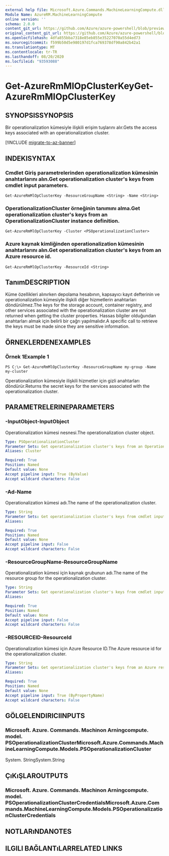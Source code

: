 ```yaml
---
external help file: Microsoft.Azure.Commands.MachineLearningCompute.dll-Help.xml
Module Name: AzureRM.MachineLearningCompute
online version: ''
schema: 2.0.0
content_git_url: https://github.com/Azure/azure-powershell/blob/preview/src/ResourceManager/MachineLearningCompute/Commands.MachineLearningCompute/help/Get-AzureRmMlOpClusterKey.md
original_content_git_url: https://github.com/Azure/azure-powershell/blob/preview/src/ResourceManager/MachineLearningCompute/Commands.MachineLearningCompute/help/Get-AzureRmMlOpClusterKey.md
ms.openlocfilehash: 4dfa855bba7318e85eb855e35227070a55d4ed73
ms.sourcegitcommit: f599b50d5e980197d1fca769378df90a842b42a1
ms.translationtype: MT
ms.contentlocale: tr-TR
ms.lasthandoff: 08/20/2020
ms.locfileid: "93593088"
---
```

# <span data-ttu-id="95949-101">Get-AzureRmMlOpClusterKey</span><span class="sxs-lookup"><span data-stu-id="95949-101">Get-AzureRmMlOpClusterKey</span></span>

## <span data-ttu-id="95949-102">SYNOPSIS</span><span class="sxs-lookup"><span data-stu-id="95949-102">SYNOPSIS</span></span>
<span data-ttu-id="95949-103">Bir operationalization kümesiyle ilişkili erişim tuşlarını alır.</span><span class="sxs-lookup"><span data-stu-id="95949-103">Gets the access keys associated with an operationalization cluster.</span></span>

[!INCLUDE [migrate-to-az-banner](../../includes/migrate-to-az-banner.md)]

## <span data-ttu-id="95949-104">INDEKI</span><span class="sxs-lookup"><span data-stu-id="95949-104">SYNTAX</span></span>

### <span data-ttu-id="95949-105">Cmdlet Giriş parametrelerinden operationalization kümesinin anahtarlarını alın.</span><span class="sxs-lookup"><span data-stu-id="95949-105">Get operationalization cluster's keys from cmdlet input parameters.</span></span>
```
Get-AzureRmMlOpClusterKey -ResourceGroupName <String> -Name <String>
```

### <span data-ttu-id="95949-106">OperationalizationCluster örneğinin tanımını alma.</span><span class="sxs-lookup"><span data-stu-id="95949-106">Get operationalization cluster's keys from an OperationalizationCluster instance definition.</span></span>
```
Get-AzureRmMlOpClusterKey -Cluster <PSOperationalizationCluster>
```

### <span data-ttu-id="95949-107">Azure kaynak kimliğinden operationalization kümesinin anahtarlarını alın.</span><span class="sxs-lookup"><span data-stu-id="95949-107">Get operationalization cluster's keys from an Azure resource id.</span></span>
```
Get-AzureRmMlOpClusterKey -ResourceId <String>
```

## <span data-ttu-id="95949-108">Tanım</span><span class="sxs-lookup"><span data-stu-id="95949-108">DESCRIPTION</span></span>
<span data-ttu-id="95949-109">Küme özellikleri alınırken depolama hesabının, kapsayıcı kayıt defterinin ve operationalization kümesiyle ilişkili diğer hizmetlerin anahtarları döndürülmez.</span><span class="sxs-lookup"><span data-stu-id="95949-109">The keys for the storage account, container registry, and other services associated with the operationalization cluster are not returned when getting the cluster properties.</span></span> <span data-ttu-id="95949-110">Hassas bilgiler olduğundan anahtarları almak için belirli bir çağrı yapılmalıdır.</span><span class="sxs-lookup"><span data-stu-id="95949-110">A specific call to retrieve the keys must be made since they are sensitive information.</span></span>

## <span data-ttu-id="95949-111">ÖRNEKLERDEN</span><span class="sxs-lookup"><span data-stu-id="95949-111">EXAMPLES</span></span>

### <span data-ttu-id="95949-112">Örnek 1</span><span class="sxs-lookup"><span data-stu-id="95949-112">Example 1</span></span>
```
PS C:\> Get-AzureRmMlOpClusterKey -ResourceGroupName my-group -Name my-cluster
```

<span data-ttu-id="95949-113">Operationalization kümesiyle ilişkili hizmetler için gizli anahtarları döndürür.</span><span class="sxs-lookup"><span data-stu-id="95949-113">Returns the secret keys for the services associated with the operationalization cluster.</span></span>

## <span data-ttu-id="95949-114">PARAMETRELERINE</span><span class="sxs-lookup"><span data-stu-id="95949-114">PARAMETERS</span></span>

### <span data-ttu-id="95949-115">-InputObject</span><span class="sxs-lookup"><span data-stu-id="95949-115">-InputObject</span></span>
<span data-ttu-id="95949-116">Operationalization kümesi nesnesi.</span><span class="sxs-lookup"><span data-stu-id="95949-116">The operationalization cluster object.</span></span>

```yaml
Type: PSOperationalizationCluster
Parameter Sets: Get operationalization cluster's keys from an OperationalizationCluster instance definition.
Aliases: Cluster

Required: True
Position: Named
Default value: None
Accept pipeline input: True (ByValue)
Accept wildcard characters: False
```

### <span data-ttu-id="95949-117">-Ad</span><span class="sxs-lookup"><span data-stu-id="95949-117">-Name</span></span>
<span data-ttu-id="95949-118">Operationalization kümesi adı.</span><span class="sxs-lookup"><span data-stu-id="95949-118">The name of the operationalization cluster.</span></span>

```yaml
Type: String
Parameter Sets: Get operationalization cluster's keys from cmdlet input parameters.
Aliases: 

Required: True
Position: Named
Default value: None
Accept pipeline input: False
Accept wildcard characters: False
```

### <span data-ttu-id="95949-119">-ResourceGroupName</span><span class="sxs-lookup"><span data-stu-id="95949-119">-ResourceGroupName</span></span>
<span data-ttu-id="95949-120">Operationalization kümesi için kaynak grubunun adı.</span><span class="sxs-lookup"><span data-stu-id="95949-120">The name of the resource group for the operationalization cluster.</span></span>

```yaml
Type: String
Parameter Sets: Get operationalization cluster's keys from cmdlet input parameters.
Aliases: 

Required: True
Position: Named
Default value: None
Accept pipeline input: False
Accept wildcard characters: False
```

### <span data-ttu-id="95949-121">-RESOURCEID</span><span class="sxs-lookup"><span data-stu-id="95949-121">-ResourceId</span></span>
<span data-ttu-id="95949-122">Operationalization kümesi için Azure Resource ID.</span><span class="sxs-lookup"><span data-stu-id="95949-122">The Azure resource id for the operationalization cluster.</span></span>

```yaml
Type: String
Parameter Sets: Get operationalization cluster's keys from an Azure resouce id.
Aliases: 

Required: True
Position: Named
Default value: None
Accept pipeline input: True (ByPropertyName)
Accept wildcard characters: False
```

## <span data-ttu-id="95949-123">GÖLGELENDIRICI</span><span class="sxs-lookup"><span data-stu-id="95949-123">INPUTS</span></span>

### <span data-ttu-id="95949-124">Microsoft. Azure. Commands. Machinon Arningcompute. model. PSOperationalizationCluster</span><span class="sxs-lookup"><span data-stu-id="95949-124">Microsoft.Azure.Commands.MachineLearningCompute.Models.PSOperationalizationCluster</span></span>
<span data-ttu-id="95949-125">System. String</span><span class="sxs-lookup"><span data-stu-id="95949-125">System.String</span></span>


## <span data-ttu-id="95949-126">ÇıKıŞLAR</span><span class="sxs-lookup"><span data-stu-id="95949-126">OUTPUTS</span></span>

### <span data-ttu-id="95949-127">Microsoft. Azure. Commands. Machinon Arningcompute. model. PSOperationalizationClusterCredentials</span><span class="sxs-lookup"><span data-stu-id="95949-127">Microsoft.Azure.Commands.MachineLearningCompute.Models.PSOperationalizationClusterCredentials</span></span>


## <span data-ttu-id="95949-128">NOTLARıNDA</span><span class="sxs-lookup"><span data-stu-id="95949-128">NOTES</span></span>

## <span data-ttu-id="95949-129">ILGILI BAĞLANTıLAR</span><span class="sxs-lookup"><span data-stu-id="95949-129">RELATED LINKS</span></span>

